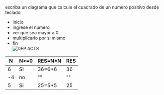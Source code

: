 escriba un diagrama que calcule el cuadrado de un numero positivo desde teclado  
* inicio
* ingrese el numero
* ver que sea mayor a 0
* multiplicarlo por si mismo
* fin  
![DFP ACT8](https://github.com/Alexcairo23/Diagramas-ICI/assets/144750904/de532280-8eae-40fd-8af1-e14746192195)

<table>
<thead>
	<tr>
		<th>N</th>
		<th>N>=0</th>
		<th>RES=N*N</th>
		<th>RES</th>
	</tr>
</thead>
<tbody>
	<tr>
		<td>6</td>
		<td>SI</td>
		<td>36=6*6</td>
		<td>36</td>
	</tr>
	    <td>-4</td>
		<td>no</td>
		<td>""</td>
		<td>""</td>
	</tr>
	    <td>5</td>
		<td>Si</td>
		<td>25=5*5</td>
		<td>25</td>
	</tr>
</tbody>
</table>


